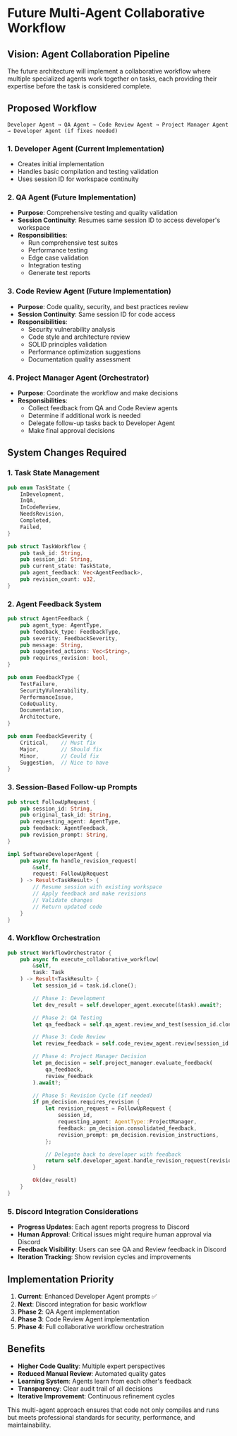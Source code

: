 # Future Multi-Agent Collaborative Workflow

## Vision: Agent Collaboration Pipeline

The future architecture will implement a collaborative workflow where multiple specialized agents work together on tasks, each providing their expertise before the task is considered complete.

## Proposed Workflow

```
Developer Agent → QA Agent → Code Review Agent → Project Manager Agent → Developer Agent (if fixes needed)
```

### 1. **Developer Agent** (Current Implementation)

- Creates initial implementation
- Handles basic compilation and testing validation
- Uses session ID for workspace continuity

### 2. **QA Agent** (Future Implementation)

- **Purpose**: Comprehensive testing and quality validation
- **Session Continuity**: Resumes same session ID to access developer's workspace
- **Responsibilities**:
  - Run comprehensive test suites
  - Performance testing
  - Edge case validation
  - Integration testing
  - Generate test reports

### 3. **Code Review Agent** (Future Implementation)

- **Purpose**: Code quality, security, and best practices review
- **Session Continuity**: Same session ID for code access
- **Responsibilities**:
  - Security vulnerability analysis
  - Code style and architecture review
  - SOLID principles validation
  - Performance optimization suggestions
  - Documentation quality assessment

### 4. **Project Manager Agent** (Orchestrator)

- **Purpose**: Coordinate the workflow and make decisions
- **Responsibilities**:
  - Collect feedback from QA and Code Review agents
  - Determine if additional work is needed
  - Delegate follow-up tasks back to Developer Agent
  - Make final approval decisions

## System Changes Required

### 1. **Task State Management**

```rust
pub enum TaskState {
    InDevelopment,
    InQA,
    InCodeReview,
    NeedsRevision,
    Completed,
    Failed,
}

pub struct TaskWorkflow {
    pub task_id: String,
    pub session_id: String,
    pub current_state: TaskState,
    pub agent_feedback: Vec<AgentFeedback>,
    pub revision_count: u32,
}
```

### 2. **Agent Feedback System**

```rust
pub struct AgentFeedback {
    pub agent_type: AgentType,
    pub feedback_type: FeedbackType,
    pub severity: FeedbackSeverity,
    pub message: String,
    pub suggested_actions: Vec<String>,
    pub requires_revision: bool,
}

pub enum FeedbackType {
    TestFailure,
    SecurityVulnerability,
    PerformanceIssue,
    CodeQuality,
    Documentation,
    Architecture,
}

pub enum FeedbackSeverity {
    Critical,    // Must fix
    Major,       // Should fix
    Minor,       // Could fix
    Suggestion,  // Nice to have
}
```

### 3. **Session-Based Follow-up Prompts**

```rust
pub struct FollowUpRequest {
    pub session_id: String,
    pub original_task_id: String,
    pub requesting_agent: AgentType,
    pub feedback: AgentFeedback,
    pub revision_prompt: String,
}

impl SoftwareDeveloperAgent {
    pub async fn handle_revision_request(
        &self,
        request: FollowUpRequest
    ) -> Result<TaskResult> {
        // Resume session with existing workspace
        // Apply feedback and make revisions
        // Validate changes
        // Return updated code
    }
}
```

### 4. **Workflow Orchestration**

```rust
pub struct WorkflowOrchestrator {
    pub async fn execute_collaborative_workflow(
        &self,
        task: Task
    ) -> Result<TaskResult> {
        let session_id = task.id.clone();

        // Phase 1: Development
        let dev_result = self.developer_agent.execute(&task).await?;

        // Phase 2: QA Testing
        let qa_feedback = self.qa_agent.review_and_test(session_id.clone()).await?;

        // Phase 3: Code Review
        let review_feedback = self.code_review_agent.review(session_id.clone()).await?;

        // Phase 4: Project Manager Decision
        let pm_decision = self.project_manager.evaluate_feedback(
            qa_feedback,
            review_feedback
        ).await?;

        // Phase 5: Revision Cycle (if needed)
        if pm_decision.requires_revision {
            let revision_request = FollowUpRequest {
                session_id,
                requesting_agent: AgentType::ProjectManager,
                feedback: pm_decision.consolidated_feedback,
                revision_prompt: pm_decision.revision_instructions,
            };

            // Delegate back to developer with feedback
            return self.developer_agent.handle_revision_request(revision_request).await;
        }

        Ok(dev_result)
    }
}
```

### 5. **Discord Integration Considerations**

- **Progress Updates**: Each agent reports progress to Discord
- **Human Approval**: Critical issues might require human approval via Discord
- **Feedback Visibility**: Users can see QA and Review feedback in Discord
- **Iteration Tracking**: Show revision cycles and improvements

## Implementation Priority

1. **Current**: Enhanced Developer Agent prompts ✅
2. **Next**: Discord integration for basic workflow
3. **Phase 2**: QA Agent implementation
4. **Phase 3**: Code Review Agent implementation
5. **Phase 4**: Full collaborative workflow orchestration

## Benefits

- **Higher Code Quality**: Multiple expert perspectives
- **Reduced Manual Review**: Automated quality gates
- **Learning System**: Agents learn from each other's feedback
- **Transparency**: Clear audit trail of all decisions
- **Iterative Improvement**: Continuous refinement cycles

This multi-agent approach ensures that code not only compiles and runs but meets professional standards for security, performance, and maintainability.
